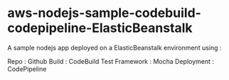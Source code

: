 # aws-nodejs-sample-codebuild-codepipeline-ElasticBeanstalk

A sample nodejs app deployed on a ElasticBeanstalk environment using :

Repo : Github
Build : CodeBuild
Test Framework : Mocha
Deployment : CodePipeline

